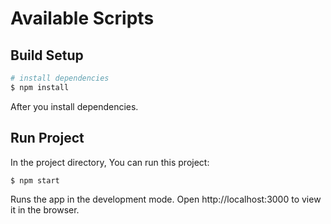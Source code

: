 # Available Scripts

## Build Setup

```bash
# install dependencies
$ npm install
```

After you install dependencies.

## Run Project

In the project directory, You can run this project:

```bash
$ npm start
```

Runs the app in the development mode.
Open http://localhost:3000 to view it in the browser.
